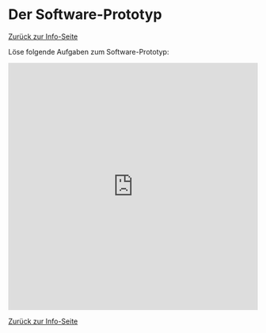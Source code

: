 # Der Software-Prototyp

[Zurück zur Info-Seite](/04_projektierung)

Löse folgende Aufgaben zum Software-Prototyp:

<iframe src="https://learningapps.org/watch?v=psz9tyci325" style="border:0px;width:100%;height:500px" allowfullscreen="true" webkitallowfullscreen="true" mozallowfullscreen="true"></iframe>

[Zurück zur Info-Seite](/04_projektierung)
